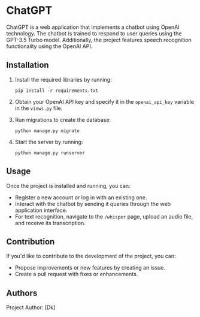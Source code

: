 # ChatGPT

ChatGPT is a web application that implements a chatbot using OpenAI technology. The chatbot is trained to respond to user queries using the GPT-3.5 Turbo model. Additionally, the project features speech recognition functionality using the OpenAI API.

## Installation

1. Install the required libraries by running:
    ```
    pip install -r requirements.txt
    ```

2. Obtain your OpenAI API key and specify it in the `openai_api_key` variable in the `views.py` file.

3. Run migrations to create the database:
    ```
    python manage.py migrate
    ```

4. Start the server by running:
    ```
    python manage.py runserver
    ```

## Usage

Once the project is installed and running, you can:

- Register a new account or log in with an existing one.
- Interact with the chatbot by sending it queries through the web application interface.
- For text recognition, navigate to the `/whisper` page, upload an audio file, and receive its transcription.

## Contribution

If you'd like to contribute to the development of the project, you can:

- Propose improvements or new features by creating an issue.
- Create a pull request with fixes or enhancements.

## Authors

Project Author: [Dk]  

